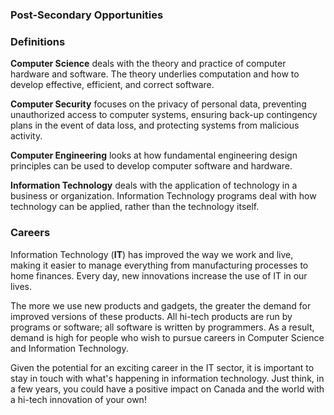 ### Post-Secondary Opportunities

### Definitions

**Computer Science** deals with the theory and practice of computer hardware and software. The theory underlies computation and how to develop effective, efficient, and correct software.

**Computer Security** focuses on the privacy of personal data, preventing unauthorized access to computer systems, ensuring back-up contingency plans in the event of data loss, and protecting systems from malicious activity.

**Computer Engineering** looks at how fundamental engineering design principles can be used to develop computer software and hardware.

**Information Technology** deals with the application of technology in a business or organization. Information Technology programs deal with how technology can be applied, rather than the technology itself.

### Careers

Information Technology (**IT**) has improved the way we work and live, making it easier to manage everything from manufacturing processes to home finances. Every day, new innovations increase the use of IT in our lives.

The more we use new products and gadgets, the greater the demand for improved versions of these products. All hi-tech products are run by programs or software; all software is written by programmers. As a result, demand is high for people who wish to pursue careers in Computer Science and Information Technology.

Given the potential for an exciting career in the IT sector, it is important to stay in touch with what's happening in information technology. Just think, in a few years, you could have a positive impact on Canada and the world with a hi-tech innovation of your own!
